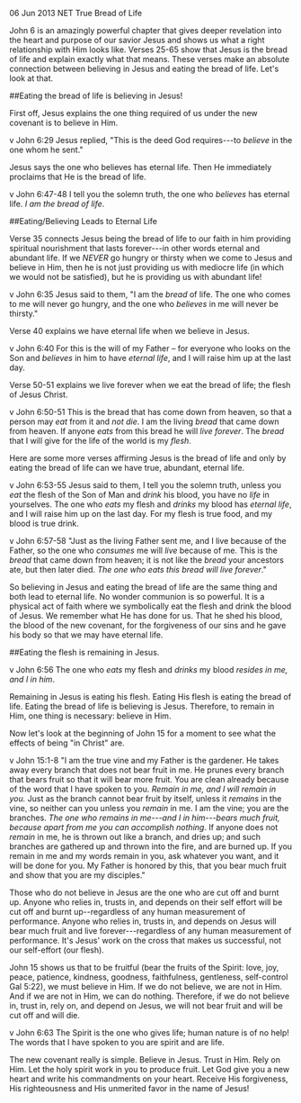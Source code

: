 06 Jun 2013
NET True
Bread of Life

John 6 is an amazingly powerful chapter that gives deeper revelation into the heart and purpose of our savior Jesus and shows us what a right relationship with Him looks like.  Verses 25-65 show that Jesus is the bread of life and explain exactly what that means.  These verses make an absolute connection between believing in Jesus and eating the bread of life.  Let's look at that.

##Eating the bread of life is believing in Jesus!

First off, Jesus explains the one thing required of us under the new covenant is to believe in Him.

v
John 6:29
Jesus replied, "This is the deed God requires---to *believe* in the one whom he sent."

Jesus says the one who believes has eternal life.  Then He immediately proclaims that He is the bread of life.

v
John 6:47-48
I tell you the solemn truth, the one who *believes* has eternal life.  *I am the bread of life*.


##Eating/Believing Leads to Eternal Life

Verse 35 connects Jesus being the bread of life to our faith in him providing spiritual nourishment that lasts forever---in other words eternal and abundant life.  If we *NEVER* go hungry or thirsty when we come to Jesus and believe in Him, then he is not just providing us with mediocre life (in which we would not be satisfied), but he is providing us with abundant life!

v
John 6:35
Jesus said to them, "I am the *bread* of life. The one who comes to me will never go hungry, and the one who *believes* in me will never be thirsty."

Verse 40 explains we have eternal life when we believe in Jesus.

v
John 6:40
For this is the will of my Father – for everyone who looks on the Son and *believes* in him to have *eternal life*, and I will raise him up at the last day.

Verse 50-51 explains we live forever when we eat the bread of life; the flesh of Jesus Christ.

v
John 6:50-51
This is the bread that has come down from heaven, so that a person may *eat* from it and *not die*.  I am the living *bread* that came down from heaven. If anyone *eats* from this bread he will *live forever*. The *bread* that I will give for the life of the world is my *flesh*.

Here are some more verses affirming Jesus is the bread of life and only by eating the bread of life can we have true, abundant, eternal life.

v
John 6:53-55
Jesus said to them, I tell you the solemn truth, unless you *eat* the flesh of the Son of Man and *drink* his blood, you have no *life* in yourselves. The one who *eats* my flesh and *drinks* my blood has *eternal life*, and I will raise him up on the last day. For my flesh is true food, and my blood is true drink.

v
John 6:57-58
"Just as the living Father sent me, and I live because of the Father, so the one who *consumes* me will *live* because of me. This is the *bread* that came down from heaven; it is not like the *bread* your ancestors ate, but then later died.  *The one who eats this bread will live forever*."

So believing in Jesus and eating the bread of life are the same thing and both lead to eternal life.  No wonder communion is so powerful.  It is a physical act of faith where we symbolically eat the flesh and drink the blood of Jesus.  We remember what He has done for us.  That he shed his blood, the blood of the new covenant, for the forgiveness of our sins and he gave his body so that we may have eternal life.



##Eating the flesh is remaining in Jesus.

v
John 6:56
The one who *eats* my flesh and *drinks* my blood *resides in me, and I in him*.

Remaining in Jesus is eating his flesh.  Eating His flesh is eating the bread of life.  Eating the bread of life is believing is Jesus.  Therefore, to remain in Him, one thing is necessary:  believe in Him.

Now let's look at the beginning of John 15 for a moment to see what the effects of being "in Christ" are.

v
John 15:1-8
"I am the true vine and my Father is the gardener. He takes away every branch that does not bear fruit in me. He prunes every branch that bears fruit so that it will bear more fruit. You are clean already because of the word that I have spoken to you. *Remain in me, and I will remain in you.*  Just as the branch cannot bear fruit by itself, unless it *remains* in the vine, so neither can you unless you *remain* in me.  I am the vine; you are the branches. *The one who remains in me---and I in him---bears much fruit, because apart from me you can accomplish nothing*.  If anyone does not *remain* in me, he is thrown out like a branch, and dries up; and such branches are gathered up and thrown into the fire, and are burned up.  If you remain in me and my words remain in you, ask whatever you want, and it will be done for you.  My Father is honored by this, that you bear much fruit and show that you are my disciples."

Those who do not believe in Jesus are the one who are cut off and burnt up.  Anyone who relies in, trusts in, and depends on their self effort will be cut off and burnt up--regardless of any human measurement of performance.  Anyone who relies in, trusts in, and depends on Jesus will bear much fruit and live forever---regardless of any human measurement of performance.  It's Jesus' work on the cross that makes us successful, not our self-effort (our flesh).

John 15 shows us that to be fruitful (bear the fruits of the Spirit: love, joy, peace, patience, kindness, goodness, faithfulness, gentleness, self-control Gal 5:22), we must believe in Him.  If we do not believe, we are not in Him.  And if we are not in Him, we can do nothing.  Therefore, if we do not believe in, trust in, rely on, and depend on Jesus, we will not bear fruit and will be cut off and will die.

v
John 6:63
The Spirit is the one who gives life; human nature is of no help! The words that I have spoken to you are spirit and are life.

The new covenant really is simple.  Believe in Jesus.  Trust in Him.  Rely on Him.  Let the holy spirit work in you to produce fruit.  Let God give you a new heart and write his commandments on your heart.  Receive His forgiveness, His righteousness and His unmerited favor in the name of Jesus!

<!-- 
Keep this for another post
Daily bread:

The mana is for everyday.  Jesus is also for everyday.
-->
